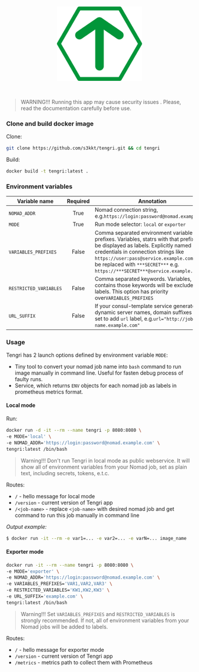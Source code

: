 <p align="center"><img src="/static/logo20x20.png" height="200"/></p><br>

> WARNING!!! Running this app may cause security issues . Please, read the documentation carefully before use.

### Clone and build docker image
Clone:
```bash
git clone https://github.com/s3kkt/tengri.git && cd tengri
```
Build:
```bash
docker build -t tengri:latest .
```

### Environment variables

| Variable name | Required | Annotation |
| ------------- |:---: | ---------- |
| `NOMAD_ADDR` |True | Nomad connection string, e.g.`https://login:password@nomad.example.com` |
| `MODE` | True | Run mode selector: `local` or `exporter` |
| `VARIABLES_PREFIXES` | False | Comma separated environment variables prefixes. Variables, statrs with that prefixes will be displayed as labels. Explicitly named credentials in connection strings like `https://user:pass@service.example.com` will be replaced with `***SECRET***` e.g. `https://***SECRET***@service.example.com` |
| `RESTRICTED_VARIABLES` | False | Comma separated keywords. Variables, contains those keywords will be excluded from labels. This option has priority over`VARIABLES_PREFIXES` |
| `URL_SUFFIX` | False | If your consul-template service generates dynamic server names, domain suffixes can be set to add `url` label, e.g.`url="http://job-name.example.com"`|


### Usage
Tengri has 2 launch options defined by environment variable `MODE`:

- Tiny tool to convert your nomad job name into `bash` command to run image manually in command line. Useful for fasten debug process of faulty runs.
- Service, which returns `ENV` objects for each nomad job as labels in prometheus metrics format.

#### Local mode
Run:
```bash
docker run -d -it --rm --name tengri -p 8080:8080 \
-e MODE='local' \
-e NOMAD_ADDR='https://login:password@nomad.example.com' \
tengri:latest /bin/bash
```
> Warning!!! Don't run Tengri in local mode as public webservice. It will show all of environment variables from your Nomad job, set as plain text, including secrets, tokens, e.t.c.

Routes:
- `/` - hello message for local mode
- `/version` - current version of Tengri app
- `/<job-name>` - replace `<job-name>` with desired nomad job and get command to run this job manually in command line

_Output example:_
```bash
$ docker run -it --rm -e var1=... -e var2=... -e varN=... image_name
```
#### Exporter mode
```bash
docker run -it --rm --name tengri -p 8080:8080 \
-e MODE='exporter' \
-e NOMAD_ADDR='https://login:password@nomad.example.com' \
-e VARIABLES_PREFIXES='VAR1,VAR2,VAR3' \
-e RESTRICTED_VARIABLES='KW1,KW2,KW3' \
-e URL_SUFFIX='example.com' \
tengri:latest /bin/bash
```
> Warning!!! Set `VARIABLES_PREFIXES` and `RESTRICTED_VARIABLES` is strongly recommended. If not, all of environment variables from your Nomad jobs will be added to labels.

Routes:                                      
- `/` - hello message for exporter mode                        
- `/version` - current version of Tengri app 
- `/metrics` - metrics path to collect them with Prometheus
